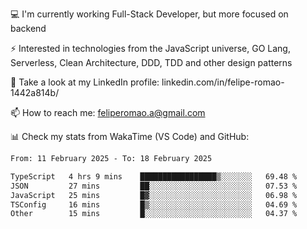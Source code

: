 💻 I'm currently working Full-Stack Developer, but more focused on backend

⚡ Interested in technologies from the JavaScript universe, GO Lang, Serverless, Clean Architecture, DDD, TDD and other design patterns

👥 Take a look at my LinkedIn profile: linkedin.com/in/felipe-romao-1442a814b/

📫 How to reach me: feliperomao.a@gmail.com

📊 Check my stats from WakaTime (VS Code) and GitHub:

<!--START_SECTION:waka-->

```txt
From: 11 February 2025 - To: 18 February 2025

TypeScript   4 hrs 9 mins    █████████████████▒░░░░░░░   69.48 %
JSON         27 mins         ██░░░░░░░░░░░░░░░░░░░░░░░   07.53 %
JavaScript   25 mins         █▓░░░░░░░░░░░░░░░░░░░░░░░   06.98 %
TSConfig     16 mins         █▒░░░░░░░░░░░░░░░░░░░░░░░   04.69 %
Other        15 mins         █░░░░░░░░░░░░░░░░░░░░░░░░   04.37 %
```

<!--END_SECTION:waka-->

